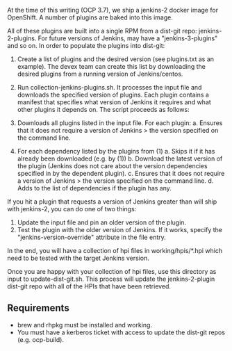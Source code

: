At the time of this writing (OCP 3.7), we ship a jenkins-2 docker image for OpenShift. A number of plugins
are baked into this image.

All of these plugins are built into a single RPM from a dist-git repo: jenkins-2-plugins. For future versions of
Jenkins, may have a "jenkins-3-plugins" and so on. In order to populate the plugins into dist-git:

1. Create a list of plugins and the desired version (see plugins.txt as an example). The devex team can create 
this list by downloading the desired plugins from a running version of Jenkins/centos.

2. Run collection-jenkins-plugins.sh. It processes the input file and downloads the specified version of plugins. Each plugin
contains a manifest that specifies what version of Jenkins it requires and what other plugins
it depends on. The script proceeds as follows:
  1. Downloads all plugins listed in the input file. For each plugin:
    a. Ensures that it does not require a version of Jenkins > the version specified on the command line.
  2. For each dependency listed by the plugins from (1)
    a. Skips it if it has already been downloaded (e.g. by (1))
    b. Download the latest version of the plugin (Jenkins does not care about the version dependencies specified in by the dependent plugin).
    c. Ensures that it does not require a version of Jenkins > the version specified on the command line.
    d. Adds to the list of dependencies if the plugin has any.

If you hit a plugin that requests a version of Jenkins greater than will ship with jenkins-2,
you can do one of two things:
1. Update the input file and pin an older version of the plugin.
2. Test the plugin with the older version of Jenkins. If it works, specify the "jenkins-version-override" attribute in the file entry.

In the end, you will have a collection of hpi files in working/hpis/*.hpi which need to be tested with the target Jenkins version.

Once you are happy with your collection of hpi files, use this directory as input to update-dist-git.sh. This process will
update the jenkins-2-plugin dist-git repo with all of the HPIs that have been retrieved. 


Requirements
------
- brew and rhpkg must be installed and working.
- You must have a kerberos ticket with access to update the dist-git repos (e.g. ocp-build).